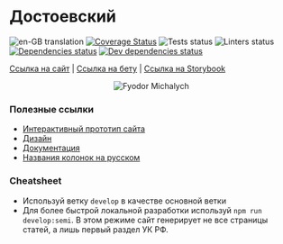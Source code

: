 # Достоевский

![en-GB translation](https://img.shields.io/badge/dynamic/json?color=blue&label=english&style=flat&query=%24.progress.0.data.translationProgress&url=https%3A%2F%2Fbadges.awesome-crowdin.com%2Fstats-14604802-440156.json) [![Coverage Status](https://coveralls.io/repos/github/goooseman/dostoevsky-website/badge.svg?branch=develop)](https://coveralls.io/github/goooseman/dostoevsky-website?branch=develop) ![Tests status](https://github.com/goooseman/dostoevsky-website/workflows/Tests/badge.svg) ![Linters status](https://github.com/goooseman/dostoevsky-website/workflows/Linters/badge.svg) [![Dependencies status](https://david-dm.org/goooseman/dostoevsky-website/status.svg)](https://david-dm.org/goooseman/dostoevsky-website) [![Dev dependencies status](https://david-dm.org/goooseman/dostoevsky-website/dev-status.svg)](https://david-dm.org/goooseman/dostoevsky-website?type=dev)

[Ссылка на сайт](https://dostoevsky.io/) | [Ссылка на бету](https://beta.dostoevsky.io/) | [Ссылка на Storybook](https://storybook.dostoevsky.io)

<p align="center">
  <img src="./docs/Dostoevsky.jpg" alt="Fyodor Michalych" />
</p>

### Полезные ссылки

- [Интерактивный прототип сайта](https://www.figma.com/proto/ATV2uD5P5pHjNbnQHs2YB2/Sasha's-Team-Colors?node-id=686%3A4546)
- [Дизайн](https://www.figma.com/file/ATV2uD5P5pHjNbnQHs2YB2/Sasha's-Team-Colors)
- [Документация](https://docs.google.com/document/d/1UiDOOroIXw4wTsjwwhm5uhZ2CzYFXzXc_oECGrwsgg4/edit?ts=5f188437)
- [Названия колонок на русском](https://docs.google.com/document/d/1Mmc-QWchjd1oxy6gHVGP1Lb6pIMj2IowQWc9Y4dpm-k/edit)

### Cheatsheet

- Используй ветку `develop` в качестве основной ветки
- Для более быстрой локальной разработки используй `npm run develop:semi`. В этом режиме сайт генерирует не все страницы статей, а лишь первый раздел УК РФ.
